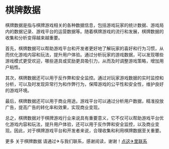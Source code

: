 # 棋牌数据

棋牌数据是指与棋牌游戏相关的各种数据信息，包括游戏玩家的统计数据、游戏局内的数据记录、游戏平台的运营数据等。随着棋牌游戏的流行和发展，棋牌数据的收集和分析变得越来越重要。

首先，棋牌数据可以帮助游戏平台和开发者更好地了解玩家的喜好和行为习惯，从而优化游戏内容和玩法，提升用户体验。通过分析玩家的游戏数据，可以发现哪些游戏模式更受欢迎，哪些道具或奖励更具吸引力，从而及时调整游戏策略，增加用户粘性。

其次，棋牌数据还可以用于反作弊和安全监控。通过对玩家游戏数据的实时监控和分析，可以及时发现异常行为和作弊行为，保障游戏的公平性和安全性，维护良好的游戏环境。

最后，棋牌数据还可以用于商业用途。游戏平台可以通过分析用户数据，精准投放广告，提高广告的转化率和效果，实现商业变现。

总之，棋牌数据对于棋牌游戏行业来说具有重要意义，它不仅可以帮助游戏平台优化游戏内容和玩法，提升用户体验，还可以用于反作弊和安全监控，以及商业变现。因此，对于棋牌游戏平台和开发者来说，合理收集和利用棋牌数据至关重要。

更多 关于棋牌数据 请通过✈与我们联系，感谢阅读，谢谢！[点这✈里联系](https://w.k02.cc)
